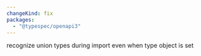 ```yaml
---
changeKind: fix
packages:
  - "@typespec/openapi3"
---
```


recognize union types during import even when type object is set